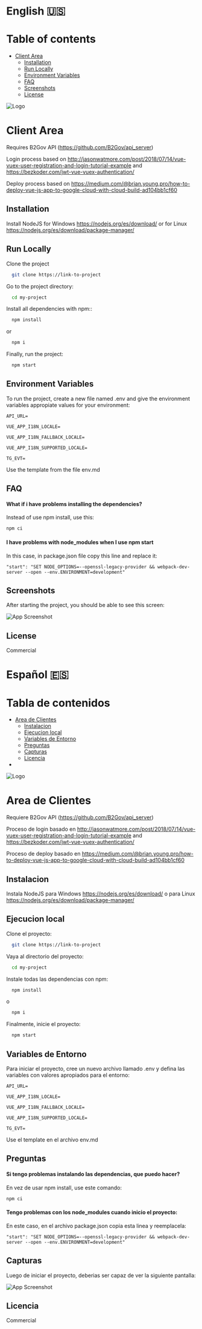 
# English 🇺🇸
# Table of contents

- [Client Area](#client-area)
  - [Installation](#installation)
  - [Run Locally](#run-locally)
  - [Environment Variables](#environment-variables)
  - [FAQ](#faq)
  - [Screenshots](#screenshots)
  - [License](#license)

![Logo](https://b2gov.com/wp-content/uploads/2020/11/Original-sin-fondo.png)

# Client Area

Requires B2Gov API (https://github.com/B2Gov/api_server)

Login process based on http://jasonwatmore.com/post/2018/07/14/vue-vuex-user-registration-and-login-tutorial-example and https://bezkoder.com/jwt-vue-vuex-authentication/

Deploy process based on https://medium.com/@brian.young.pro/how-to-deploy-vue-js-app-to-google-cloud-with-cloud-build-ad104bb1cf60
## Installation

Install NodeJS for Windows https://nodejs.org/es/download/
or for Linux https://nodejs.org/es/download/package-manager/
    
## Run Locally

Clone the project

```bash
  git clone https://link-to-project
```

Go to the project directory:

```bash
  cd my-project
```

Install all dependencies with npm::

```bash
  npm install
```
or
```bash
  npm i
```

Finally, run the project:

```bash
  npm start
```


## Environment Variables

To run the project, create a new file named .env and give the environment variables appropiate values for your environment:

`API_URL=`

`VUE_APP_I18N_LOCALE=`

`VUE_APP_I18N_FALLBACK_LOCALE=`

`VUE_APP_I18N_SUPPORTED_LOCALE=`

`TG_EVT=`

Use the template from the file env.md
## FAQ

#### What if i have problems installing the dependencies?

Instead of use npm install, use this:
```bash
npm ci
``` 


#### I have problems with node_modules when I use npm start

In this case, in package.json file copy this line and replace it:

```
"start": "SET NODE_OPTIONS=--openssl-legacy-provider && webpack-dev-server --open --env.ENVIRONMENT=development"
```


## Screenshots

After starting the project, you should be able to see this screen:

![App Screenshot](https://i.postimg.cc/nz0Q1Gry/Captura.png)


## License

Commercial


# Español 🇪🇸
# Tabla de contenidos
- [Area de Clientes](#area-de-clientes)
  - [Instalacion](#instalacion)
  - [Ejecucion local](#ejecucion-local)
  - [Variables de Entorno](#variables-de-entorno)
  - [Preguntas](#preguntas)
  - [Capturas](#capturas)
  - [Licencia](#licencia)
-
![Logo](https://b2gov.com/wp-content/uploads/2020/11/Original-sin-fondo.png)
# Area de Clientes

Requiere B2Gov API (https://github.com/B2Gov/api_server)

Proceso de login basado en http://jasonwatmore.com/post/2018/07/14/vue-vuex-user-registration-and-login-tutorial-example and https://bezkoder.com/jwt-vue-vuex-authentication/

Proceso de deploy basado en https://medium.com/@brian.young.pro/how-to-deploy-vue-js-app-to-google-cloud-with-cloud-build-ad104bb1cf60
## Instalacion

Instala NodeJS para Windows https://nodejs.org/es/download/
o para Linux https://nodejs.org/es/download/package-manager/
## Ejecucion local

Clone el proyecto:

```bash
  git clone https://link-to-project
```

Vaya al directorio del proyecto:

```bash
  cd my-project
```

Instale todas las dependencias con npm:

```bash
  npm install
```
o
```bash
  npm i
```

Finalmente, inicie el proyecto:

```bash
  npm start
```
## Variables de Entorno

Para iniciar el proyecto, cree un nuevo archivo llamado .env y defina las variables con valores apropiados para el entorno:

`API_URL=`

`VUE_APP_I18N_LOCALE=`

`VUE_APP_I18N_FALLBACK_LOCALE=`

`VUE_APP_I18N_SUPPORTED_LOCALE=`

`TG_EVT=`

Use el template en el archivo env.md
## Preguntas

#### Si tengo problemas instalando las dependencias, que puedo hacer?

En vez de usar npm install, use este comando:
```bash
npm ci
``` 


#### Tengo problemas con los node_modules cuando inicio el proyecto:

En este caso, en el archivo package.json copia esta linea y reemplacela:

```
"start": "SET NODE_OPTIONS=--openssl-legacy-provider && webpack-dev-server --open --env.ENVIRONMENT=development"
```
## Capturas

Luego de iniciar el proyecto, deberias ser capaz de ver la siguiente pantalla:

![App Screenshot](https://i.postimg.cc/nz0Q1Gry/Captura.png)

## Licencia

Commercial
